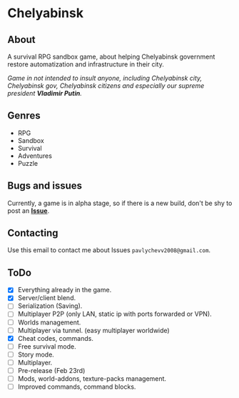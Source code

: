 # Chelyabinsk

## About
A survival RPG sandbox game, about helping Chelyabinsk government restore automatization and infrastructure in their city.

*Game in not intended to insult anyone, including Chelyabinsk city, Chelyabinsk gov, Chelyabinsk citizens and especially our supreme president **Vladimir Putin**.*

## Genres
- RPG
- Sandbox
- Survival
- Adventures
- Puzzle

## Bugs and issues
Currently, a game is in alpha stage, so if there is a new build, don't be shy to post an [**Issue**](https://github.com/CommandBlockYT0/Chelyabinsk/issues).

## Contacting
Use this email to contact me about Issues `pavlychevv2008@gmail.com`.

## ToDo
- [X] Everything already in the game.
- [X] Server/client blend.
- [ ] Serialization (Saving).
- [ ] Multiplayer P2P (only LAN, static ip with ports forwarded or VPN).
- [ ] Worlds management.
- [ ] Multiplayer via tunnel. (easy multiplayer worldwide)
- [X] Cheat codes, commands. 
- [ ] Free survival mode.
- [ ] Story mode. 
- [ ] Multiplayer.
- [ ] Pre-release (Feb 23rd)
- [ ] Mods, world-addons, texture-packs management. 
- [ ] Improved commands, command blocks.
